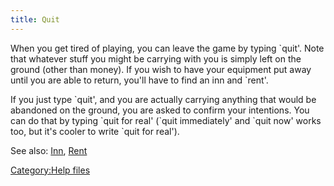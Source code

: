 ```yaml
---
title: Quit
---
```


When you get tired of playing, you can leave the game by typing \`quit'.
Note that whatever stuff you might be carrying with you is simply left
on the ground (other than money). If you wish to have your equipment put
away until you are able to return, you'll have to find an inn and
\`rent'.

If you just type \`quit', and you are actually carrying anything that
would be abandoned on the ground, you are asked to confirm your
intentions. You can do that by typing \`quit for real' (\`quit
immediately' and \`quit now' works too, but it's cooler to write \`quit
for real').

See also: [Inn](Inn "wikilink"), [Rent](Rent "wikilink")

[Category:Help files](Category:Help_files "wikilink")